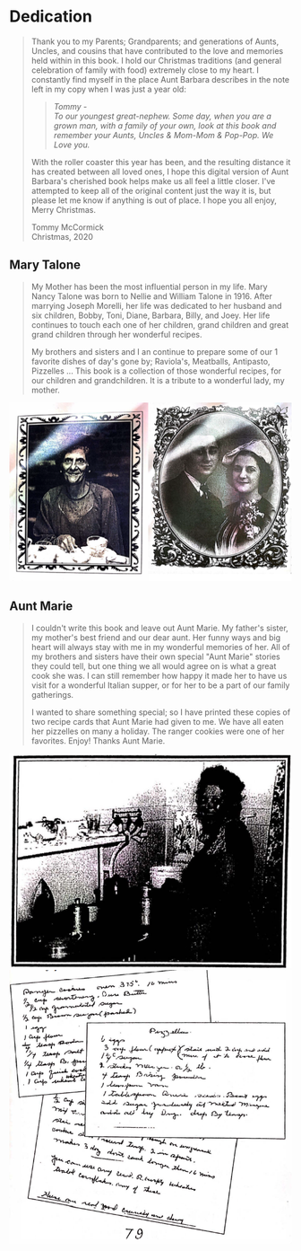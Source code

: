# Dedication

> Thank you to my Parents; Grandparents; and generations of Aunts, Uncles, and cousins that have contributed to the love and memories held within in this book. I hold our Christmas traditions (and general celebration of family with food) extremely close to my heart. I constantly find myself in the place Aunt Barbara describes in the note left in my copy when I was just a year old:
>> *Tommy - </br>
>> To our youngest great-nephew. Some day, when you are a grown man, with a family of your own, look at this book and remember your Aunts, Uncles & Mom-Mom & Pop-Pop. We Love you.*
>
> With the roller coaster this year has been, and the resulting distance it has created between all loved ones, I hope this digital version of Aunt Barbara's cherished book helps make us all feel a little closer. I've attempted to keep all of the original content just the way it is, but please let me know if anything is out of place. I hope you all enjoy, Merry Christmas.
>
> Tommy McCormick </br>
> Christmas, 2020

## Mary Talone
>My Mother has been the most influential person in my life. Mary Nancy Talone was born to Nellie and William Talone in 1916. After marrying Joseph Morelli, her life was dedicated to her husband and six children, Bobby, Toni, Diane, Barbara, Billy, and Joey. Her life continues to touch each one of her children, grand children and great grand children through her wonderful recipes.
>
>My brothers and sisters and I an continue to prepare some of our 1 favorite dishes of day's gone by; Raviola's, Meatballs, Antipasto, Pizzelles ... This book is a collection of those wonderful recipes, for our children and grandchildren. It is a tribute to a wonderful lady, my mother.

![Mary Talone](/images/intro/mary_talone.png)

## Aunt Marie
>I couldn't write this book and leave out Aunt Marie. My father's sister, my mother's best friend and our dear aunt. Her funny ways and big heart will always stay with me in my wonderful memories of her. All of my brothers and sisters have their own special "Aunt Marie" stories they could tell, but one thing we all would agree on is what a great cook she was. I can still remember how happy it made her to have us visit for a wonderful Italian supper, or for her to be a part of our family gatherings.
>
>I wanted to share something special; so I have printed these copies of two recipe cards that Aunt Marie had given to me. We have all eaten her pizzelles on many a holiday. The ranger cookies were one of her favorites. Enjoy! Thanks Aunt Marie.

![Aunt Marie](/images/intro/aunt_marie.jpg)
![Recipes](/images/intro/recipe_cards.png)
